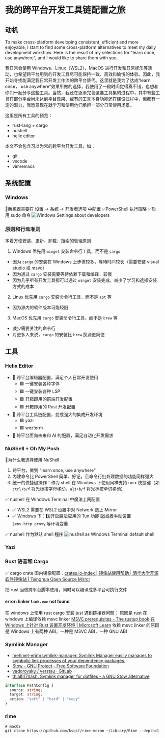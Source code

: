 # 我的跨平台开发工具链配置之旅

## 动机

To make cross-platform developing consistent, efficient and more enjoyable, I start to find some cross-platform alternatives to meet my daily development workflow. Here is the result of my selections for "learn once, use anywhere", and I would like to share them with you.

我日常会使用 Windows、Linux（WSL2）、MacOS 进行开发和日常娱乐等活动，也希望跨平台用到的开发工具尽可能保持一致、高效和愉悦的体验。因此，我开始寻找能满足我日常开发工作流的跨平台替代。这里就是我为了达成“learn once， use anywhere”效果所做的选择，我使用了一段时间觉得真不错，也想和你们一起分享这些工具。当然，我还在逐渐完善这套工具集的过程中，其中有些工具在部分平台尚未达到平替效果、或有的工具本身功能还在建设过程中，但都有一定的潜力，我愿意现在就学习和使用他们承担一部分日常使用场景。

这里是所有工具的预览：
- rust-lang + cargo
- nushell
- helix editor

本文不会包含习以为常的跨平台开发工具，如：
- git
- vscode
- vim/emacs

## 系统配置

### Windows

🔶新机器需要在 设置 -> 系统 -> 开发者选项 中配置
✅PowerShell 执行策略
✅启用 sudo 命令
![Windows Settings about developers](./docs/assets/windows_settings_about_developers.png)

### 原则和行动准则

本着方便安装、更新、卸载、搜索的管理原则

1. Windows 优先用 `winget` 安装命令行工具，而不是 `cargo`
  - 因为 `cargo` 的安装在 Windows 上步骤较多，等待时间较长（需要安装 visual studio 或 msvc）
  - 因为通过 `cargo` 安装需要等待依赖下载和编译，较慢
  - 因为几乎所有开发工具都可以通过 `winget` 安装完成，减少了学习和选择安装方式的成本
2. Linux 优先用 `cargo` 安装命令行工具，而不是 `apt` 等
  - 因为源内的软件版本可能较旧
3. MacOS 优先用 `cargo` 安装命令行工具，而不是 `brew` 等
  - 减少需要关注的命令行
  - 对更多人来说，`cargo` 的安装比 `brew` 换源更简便

## 工具

### Helix Editor
- 🎯 跨平台编辑器配置，满足个人日常开发使用
  - 🟩 一键安装各种字体
  - 🟩 一键安装各种 LSP
  - 🟩 开箱即用的前端开发配置
  - 🟩 开箱即用的 Rust 开发配置
- 🎯 跨平台工具链配置，变成强大的集成开发环境
  - 🟩 yazi
  - 🟩 wezterm
- 🎯 跨平台面向未来和 AI 的配置，满足自动化开发需求

### NuShell + Oh My Posh

🔶为什么我选择使用 NuShell

1. 跨平台，做到 "learn once, use anywhere"
2. 内建命令比 PowerShell 简单、好记，且命令行批处理数据的功能同样强大
3. 统一的快捷键操作：作为 shell 在 Windows 下使用同样支持 unix 快捷键（如 `ctrl+b/f` 将光标按字母移动，`alt+b/f` 将光标按单词移动）


✅ nushell 在 Windows Terminal 中魔法上网配置
- ✅ WSL2 需要在 WSL2 设置中对 Network 选上 Mirror
- ✅ Windows 下：1️⃣开启魔法应用的 Tun 功能 2️⃣或者手动设置 `$env.http_proxy` 等环境变量

✅ nushell 作为默认 shell 程序
![nushell as Windows Terminal default shell](./docs/assets/nushell_as_windows_terminal_default_profile.png)

### Yazi

### Rust 语言和 Cargo

✅ cargo crate 国内镜像配置：[crates.io-index | 镜像站使用帮助 | 清华大学开源软件镜像站 | Tsinghua Open Source Mirror](https://mirrors.tuna.tsinghua.edu.cn/help/crates.io-index/)

把 rust 当做跨平台脚本使用，同时可以编译成多平台可执行文件

#### error: linker `link.exe` not found
在 windows 上使用 rust cargo 安装 just 遇到链接器问题：
原因是 rust 在 windows 上编译依赖 msvc linker
[MSVC prerequisites - The rustup book](https://rust-lang.github.io/rustup/installation/windows-msvc.html)
[在 Windows 上针对 Rust 设置开发环境 | Microsoft Learn](https://learn.microsoft.com/zh-cn/windows/dev-environment/rust/setup)
依赖 msvc linker 的原因是 Windows 上有两种 ABI，一种是 MSVC ABI，一种 GNU ABI

### Symlink Manager

- [mehmet-erim/symlink-manager: Symlink Manager easily manages to symbolic link processes of your dependency packages.](https://github.com/mehmet-erim/symlink-manager)
- [Stow - GNU Project - Free Software Foundation](https://www.gnu.org/software/stow/)
- [vadorovsky / verstau · GitLab](https://gitlab.com/vadorovsky/verstau)
- [thialfi17/lash: Symlink manager for dotfiles - a GNU Stow alternative](https://github.com/thialfi17/lash)

```ts
interface PathConfig {
  source: string;
  target: string;
  action: "soft" | "hard" | "copy"
}
```

### rime

```nu
# macOS
git clone https://github.com/ksqsf/rime-moran ~/Library/Rime --depth=1
```

